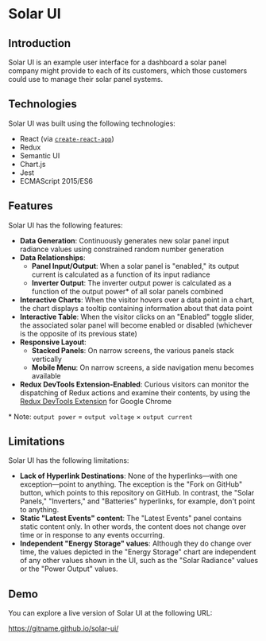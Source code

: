 # Solar UI

## Introduction

Solar UI is an example user interface for a dashboard a solar panel company might provide to each of its customers, which those customers could use to manage their solar panel systems.

## Technologies

Solar UI was built using the following technologies:

* React (via [`create-react-app`](https://github.com/facebookincubator/create-react-app))
* Redux
* Semantic UI
* Chart.js
* Jest
* ECMAScript 2015/ES6

## Features

Solar UI has the following features:

* **Data Generation**: Continuously generates new solar panel input radiance values using constrained random number generation 
* **Data Relationships**: 
    * **Panel Input/Output**: When a solar panel is "enabled," its output current is calculated as a function of its input radiance
    * **Inverter Output**: The inverter output power is calculated as a function of the output power* of all solar panels combined
* **Interactive Charts**: When the visitor hovers over a data point in a chart, the chart displays a tooltip containing information about that data point 
* **Interactive Table**: When the visitor clicks on an "Enabled" toggle slider, the associated solar panel will become enabled or disabled (whichever is the opposite of its previous state)
* **Responsive Layout**: 
    * **Stacked Panels**: On narrow screens, the various panels stack vertically
    * **Mobile Menu**: On narrow screens, a side navigation menu becomes available
* **Redux DevTools Extension-Enabled**: Curious visitors can monitor the dispatching of Redux actions and examine their contents, by using the [Redux DevTools Extension](https://www.google.com/url?sa=t&rct=j&q=&esrc=s&source=web&cd=2&cad=rja&uact=8&ved=0ahUKEwigt4uLn9rUAhVGxmMKHVOxAdYQFggwMAE&url=https%3A%2F%2Fchrome.google.com%2Fwebstore%2Fdetail%2Fredux-devtools%2Flmhkpmbekcpmknklioeibfkpmmfibljd%3Fhl%3Den&usg=AFQjCNFg4ldS78uapjCGBaNjL9NvIwZGhg) for Google Chrome   

\* Note: `output power` = `output voltage` × `output current`

## Limitations

Solar UI has the following limitations:

* **Lack of Hyperlink Destinations**: None of the hyperlinks—with one exception—point to anything. The exception is the "Fork on GitHub" button, which points to this repository on GitHub. In contrast, the "Solar Panels," "Inverters," and "Batteries" hyperlinks, for example, don't point to anything.
* **Static "Latest Events" content**: The "Latest Events" panel contains static content only. In other words, the content does not change over time or in response to any events occurring.
* **Independent "Energy Storage" values**: Although they do change over time, the values depicted in the "Energy Storage" chart are independent of any other values shown in the UI, such as the "Solar Radiance" values or the "Power Output" values.

## Demo
 
You can explore a live version of Solar UI at the following URL:

https://gitname.github.io/solar-ui/